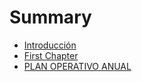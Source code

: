 # Summary

* [Introducción](README.md)
* [First Chapter](chapter1.md)
* [PLAN OPERATIVO ANUAL](plan-operativo-anual.md)

